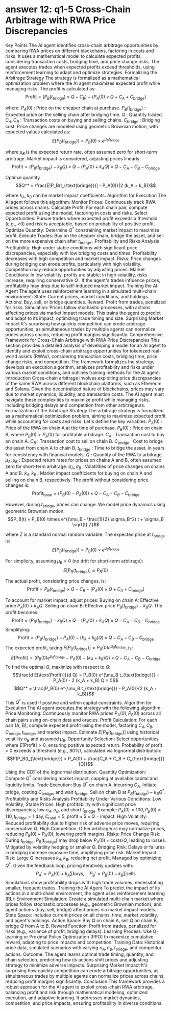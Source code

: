 # answer 12: q1-5 Cross-Chain Arbitrage with RWA Price Discrepancies
Key Points
The AI agent identifies cross-chain arbitrage opportunities by comparing RWA prices on different blockchains, factoring in costs and risks.
It uses a mathematical model to calculate expected profits, considering transaction costs, bridging time, and price change risks.
The agent executes trades when expected profits exceed thresholds, using reinforcement learning to adapt and optimize strategies.
Formalizing the Arbitrage Strategy
The strategy is formalized as a mathematical optimization problem where the AI agent maximizes expected profit while managing risks. The profit is calculated as:
$$\text{Profit} = (P_B(t_{\text{bridge}}) \times Q - C_B) - (P_A(0) \times Q + C_A + C_{\text{bridge}})$$

where:
$P_A(0)$
: Price on the cheaper chain at purchase.
$P_B(t_{\text{bridge}})$
: Expected price on the selling chain after bridging time.
$Q$
: Quantity traded.
$C_A, C_B$
: Transaction costs on buying and selling chains.
$C_{\text{bridge}}$
: Bridging cost.
Price changes are modeled using geometric Brownian motion, with expected values calculated as:
$$E[P_B(t_{\text{bridge}})] = P_B(0) \times e^{\mu_B t_{\text{bridge}}}$$

where
$\mu_B$
  is the expected return rate, often assumed zero for short-term arbitrage.
Market impact is considered, adjusting prices linearly:
$$\text{Profit} = (P_B(t_{\text{bridge}}) - k_B Q) \times Q - (P_A(0) + k_A Q) \times Q - C_A - C_B - C_{\text{bridge}}$$

Optimal quantity
$$Q^* = \frac{E[P_B(t_{\text{bridge}})] - P_A(0)}{2 (k_A + k_B)}$$

where
$k_A, k_B$
  can be market impact coefficients.
Algorithm for Execution
The AI agent follows this algorithm:
Monitor Prices: Continuously track RWA prices across chains.
Calculate Profit: For each chain pair, compute expected profit using the model, factoring in costs and risks.
Select Opportunities: Pursue trades where expected profit exceeds a threshold (e.g., >0) and risk is acceptable, based on probability of positive profit.
Optimize Quantity: Determine
$Q^*$
 constraining market impact to maximize profit.
Execute Trades: Buy on the cheaper chain, bridge the asset, and sell on the more expensive chain after
$t_{\text{bridge}}$
.
Profitability and Risks Analysis
Profitability: High under stable conditions with significant price discrepancies, especially with low bridging costs and times. Profitability decreases with high competition and market impact.
Risks: Price changes during bridging can erode profits, particularly with high volatility. Competition may reduce opportunities by adjusting prices.
Market Conditions: In low volatility, profits are stable; in high volatility, risks increase, requiring conservative
$Q$
. If the agent's trades influence prices, profitability may drop due to self-induced market impact.
Training the AI Agent
The agent uses reinforcement learning in a simulated multi-chain environment:
State: Current prices, market conditions, and holdings.
Actions: Buy, sell, or bridge quantities.
Reward: Profit from trades, penalized for risks.
Simulation: Prices follow stochastic processes, with actions affecting prices via market impact models.
This trains the agent to predict and adapt to its impact, optimizing trade timing and size.
Surprising Market Impact
It's surprising how quickly competition can erode arbitrage opportunities, as simultaneous trades by multiple agents can normalize prices across chains, reducing profit margins significantly.
Comprehensive Framework for Cross-Chain Arbitrage with RWA Price Discrepancies
This section provides a detailed analysis of developing a model for an AI agent to identify and exploit cross-chain arbitrage opportunities for tokenized real-world assets (RWAs), considering transaction costs, bridging time, price change risks, and competition. The framework formalizes the strategy, develops an execution algorithm, analyzes profitability and risks under various market conditions, and outlines training methods for the AI agent.
Introduction
Cross-chain arbitrage involves exploiting price discrepancies of the same RWA across different blockchain platforms, such as Ethereum and Solana. Given the decentralized nature of blockchains, prices may vary due to market dynamics, liquidity, and transaction costs. The AI agent must navigate these complexities to maximize profit while managing risks, including bridging delays and competition from other arbitrageurs.
Formalization of the Arbitrage Strategy
The arbitrage strategy is formalized as a mathematical optimization problem, aiming to maximize expected profit while accounting for costs and risks. Let's define the key variables:
$P_A(0)$
: Price of the RWA on chain A at the time of purchase.
$P_B(0)$
: Price on chain B, where $P_B(0) > P_A(0)$ for profitable arbitrage.
$C_A$
: Transaction cost to buy on chain A.
$C_B$
: Transaction cost to sell on chain B.
$C_{\text{bridge}}$
: Cost to bridge the asset from chain A to chain B.
$t_{\text{bridge}}$
: Time to bridge the asset, in years for consistency with financial models.
$Q$
: Quantity of the RWA to arbitrage.
$\mu_A, \mu_B$
: Expected return rates for prices on chains A and B, often assumed zero for short-term arbitrage.
$\sigma_A, \sigma_B$
: Volatilities of price changes on chains A and B.
$k_A, k_B$
: Market impact coefficients for buying on chain A and selling on chain B, respectively.
The profit without considering price changes is:
$$\text{Profit}_{\text{base}} = (P_B(0) - P_A(0)) \times Q - C_A - C_B - C_{\text{bridge}}$$

However, during $t_{\text{bridge}}$, prices can change. We model price dynamics using geometric Brownian motion:
$$P_B(t) = P_B(0) \times e^{(\mu_B - \frac{1}{2} \sigma_B^2) t + \sigma_B \sqrt{t} Z}$$

where $Z$ is a standard normal random variable. The expected price at $t_{\text{bridge}}$ is:
$$E[P_B(t_{\text{bridge}})] = P_B(0) \times e^{\mu_B t_{\text{bridge}}}$$

For simplicity, assuming $\mu_B = 0$ (no drift for short-term arbitrage):
$$E[P_B(t_{\text{bridge}})] \approx P_B(0)$$

The actual profit, considering price changes, is:
$$\text{Profit} = P_B(t_{\text{bridge}}) \times Q - C_B - (P_A(0) \times Q + C_A + C_{\text{bridge}})$$

To account for market impact, adjust prices:
Buying on chain A: Effective price $P_A(0) + k_A Q$.
Selling on chain B: Effective price $P_B(t_{\text{bridge}}) - k_B Q$.
The profit becomes:
$$\text{Profit} = (P_B(t_{\text{bridge}}) - k_B Q) \times Q - (P_A(0) + k_A Q) \times Q - C_A - C_B - C_{\text{bridge}}$$
Simplifying:
$$\text{Profit} = (P_B(t_{\text{bridge}}) - P_A(0) - (k_A + k_B) Q) \times Q - C_A - C_B - C_{\text{bridge}}$$
The expected profit, taking $E[P_B(t_{\text{bridge}})] = P_B(0) e^{\mu_B t_{\text{bridge}}}$, is:
$$E[\text{Profit}] = (P_B(0) e^{\mu_B t_{\text{bridge}}} - P_A(0) - (k_A + k_B) Q) \times Q - C_A - C_B - C_{\text{bridge}}$$
To find the optimal $Q$, maximize with respect to $Q$:
$$\frac{d E[\text{Profit}]}{d Q} = P_B(0) e^{\mu_B t_{\text{bridge}}} - P_A(0) - 2 (k_A + k_B) Q = 0$$
$$Q^* = \frac{P_B(0) e^{\mu_B t_{\text{bridge}}} - P_A(0)}{2 (k_A + k_B)}$$
This $Q^*$ is used if positive and within capital constraints.
Algorithm for Execution
The AI agent executes the strategy with the following algorithm:
Price Monitoring: Continuously monitor RWA prices $P_A(0), P_B(0)$ across all chain pairs using on-chain data and oracles.
Profit Calculation: For each pair (A, B), compute expected profit using the model, factoring $C_A, C_B, C_{\text{bridge}}, t_{\text{bridge}}$, and market impact.
Estimate $E[P_B(t_{\text{bridge}})]$ using historical volatility $\sigma_B$ and assumed $\mu_B$.
Opportunity Selection: Select opportunities where $E[\text{Profit}] > 0$, ensuring positive expected return.
Probability of profit > 0 exceeds a threshold (e.g., 90%), calculated via lognormal distribution:
$$P(P_B(t_{\text{bridge}}) > P_A(0) + \frac{C_A + C_B + C_{\text{bridge}}}{Q})$$
Using the CDF of the lognormal distribution.
Quantity Optimization: Compute $Q^*$ considering market impact, capping at available capital and liquidity limits.
Trade Execution:
Buy $Q^*$ on chain A, incurring $C_A$.
Initiate bridge, costing $C_{\text{bridge}}$, and wait $t_{\text{bridge}}$.
Sell on chain B at $P_B(t_{\text{bridge}}) - k_B Q^*$.
Profitability and Risks Analysis
Profitability Under Various Conditions:
Low Volatility, Stable Prices: High profitability with significant price discrepancies, low $\sigma_A, \sigma_B$, and short $t_{\text{bridge}}$. Example: $P_A(0) = 100, P_B(0) = 110, t_{\text{bridge}} = 1 \text{ day}, C_{\text{total}} = 5$, profit ≈ $5 \times Q - \text{impact}$.
High Volatility: Reduced profitability due to higher risk of adverse price moves, requiring conservative $Q$.
High Competition: Other arbitrageurs may normalize prices, reducing $P_B(0) - P_A(0)$, lowering profit margins.
Risks:
Price Change Risk: During $t_{\text{bridge}}$, $P_B(t_{\text{bridge}})$ may drop below $P_A(0) + \text{costs}/Q$, leading to losses. Mitigated by volatility hedging or smaller $Q$.
Bridging Risk: Delays or failures in bridging increase exposure time, amplifying price risk.
Market Impact Risk: Large $Q$ increases $k_A, k_B$, reducing net profit. Managed by optimizing $Q^*$.
Given the feedback loop, pricing iteratively updates with:
$$P_A' = P_A(0) + k_A \sum \text{buys}, \quad P_B' = P_B(0) - k_B \sum \text{sells}$$
Simulations show profitability drops with high trade volumes, necessitating smaller, frequent trades.
Training the AI Agent
To predict the impact of its actions in a multi-chain environment, the agent uses reinforcement learning (RL):
Environment Simulation: Create a simulated multi-chain market where prices follow stochastic processes (e.g., geometric Brownian motion), and agent actions (buy, sell, bridge) affect prices via market impact models.
State Space: Includes current prices on all chains, time, market volatility, and agent's holdings.
Action Space: Buy $Q$ on chain A, sell $Q$ on chain B, bridge $Q$ from A to B.
Reward Function: Profit from trades, penalized for risks (e.g., variance of profit, bridging delays).
Learning Process: Use Q-learning or Proximal Policy Optimization (PPO) to maximize cumulative reward, adapting to price impacts and competition.
Training Data: Historical price data, simulated scenarios with varying $\sigma_A, \sigma_B, t_{\text{bridge}}$, and competitor actions.
Outcome: The agent learns optimal trade timing, quantity, and chain selection, predicting how its actions shift prices and adjusting strategy to minimize adverse impacts.
Surprising Market Impact
It's surprising how quickly competition can erode arbitrage opportunities, as simultaneous trades by multiple agents can normalize prices across chains, reducing profit margins significantly.
Conclusion
This framework provides a robust approach for the AI agent to exploit cross-chain RWA arbitrage, balancing profit and risk through mathematical modeling, optimized execution, and adaptive learning. It addresses market dynamics, competition, and price impacts, ensuring profitability in diverse conditions.